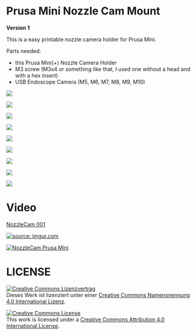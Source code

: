 # Prusa Mini Nozzle Cam Mount

__Version 1__


This is a easy printable nozzle camera holder for Prusa Mini.

Parts needed:
- this Prusa Mini(+) Nozzle Camera Holder
- M3 screw (M3x4 or something like that, I used one without a head and with a hex insert)
- USB Endoscope Camera (M5, M6, M7, M8, M9, M10)

![](img/prusa-mini-nozzle-cam.png)


![](img/DSC01674.JPG)

![](img/DSC01677.JPG)

![](img/DSC01681.JPG)

![](img/DSC01684.JPG)

![](img/DSC01685.JPG)

![](img/DSC01686.JPG)

![](img/DSC01687.JPG)

![](img/DSC01688.JPG)



# Video

[NozzleCam 001](https://i.imgur.com/PkKVFWg.mp4)

<a href="https://imgur.com/nMllFgK"><img src="https://i.imgur.com/nMllFgK.mp4" title="source: imgur.com" /></a>


<a href="https://imgur.com/nMllFgK" title="Link Title"><img src="https://imgur.com/nMllFgK" alt="NozzleCam Prusa Mini" /></a>


# LICENSE

<dl>
<a rel="license" href="http://creativecommons.org/licenses/by/4.0/"><img alt="Creative Commons Lizenzvertrag" style="border-width:0" src="https://i.creativecommons.org/l/by/4.0/88x31.png" /></a><br />Dieses Werk ist lizenziert unter einer <a rel="license" href="http://creativecommons.org/licenses/by/4.0/">Creative Commons Namensnennung 4.0 International Lizenz</a>.
</dl>

<dl>
<a rel="license" href="http://creativecommons.org/licenses/by/4.0/"><img alt="Creative Commons License" style="border-width:0" src="https://i.creativecommons.org/l/by/4.0/88x31.png" /></a><br />This work is licensed under a <a rel="license" href="http://creativecommons.org/licenses/by/4.0/">Creative Commons Attribution 4.0 International License</a>.
</dl>
